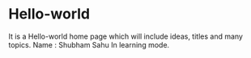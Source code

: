 # Hello-world
It is a Hello-world home page which will include ideas, titles and many topics.
Name : Shubham Sahu
In learning mode.
